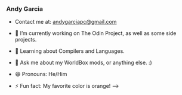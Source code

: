 ### Andy Garcia
- Contact me at: andygarciapc@gmail.com

- 🔭 I’m currently working on The Odin Project, as well as some side projects.
- 🌱 Learning about Compilers and Languages.
- 💬 Ask me about my WorldBox mods, or anything else. :)
- 😄 Pronouns: He/Him
- ⚡ Fun fact: My favorite color is orange!
-->
